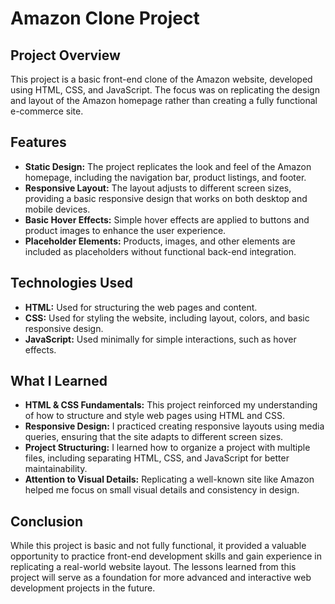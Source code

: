 # Amazon Clone Project

## Project Overview

This project is a basic front-end clone of the Amazon website, developed using HTML, CSS, and JavaScript. The focus was on replicating the design and layout of the Amazon homepage rather than creating a fully functional e-commerce site.

## Features

- **Static Design:** The project replicates the look and feel of the Amazon homepage, including the navigation bar, product listings, and footer.
- **Responsive Layout:** The layout adjusts to different screen sizes, providing a basic responsive design that works on both desktop and mobile devices.
- **Basic Hover Effects:** Simple hover effects are applied to buttons and product images to enhance the user experience.
- **Placeholder Elements:** Products, images, and other elements are included as placeholders without functional back-end integration.

## Technologies Used

- **HTML:** Used for structuring the web pages and content.
- **CSS:** Used for styling the website, including layout, colors, and basic responsive design.
- **JavaScript:** Used minimally for simple interactions, such as hover effects.

## What I Learned

- **HTML & CSS Fundamentals:** This project reinforced my understanding of how to structure and style web pages using HTML and CSS.
- **Responsive Design:** I practiced creating responsive layouts using media queries, ensuring that the site adapts to different screen sizes.
- **Project Structuring:** I learned how to organize a project with multiple files, including separating HTML, CSS, and JavaScript for better maintainability.
- **Attention to Visual Details:** Replicating a well-known site like Amazon helped me focus on small visual details and consistency in design.

## Conclusion

While this project is basic and not fully functional, it provided a valuable opportunity to practice front-end development skills and gain experience in replicating a real-world website layout. The lessons learned from this project will serve as a foundation for more advanced and interactive web development projects in the future.

